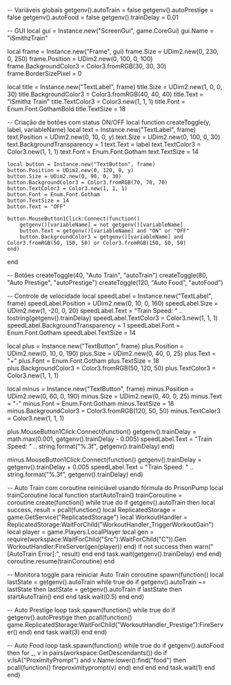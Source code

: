 -- Variáveis globais
getgenv().autoTrain = false
getgenv().autoPrestige = false
getgenv().autoFood = false
getgenv().trainDelay = 0.01

-- GUI
local gui = Instance.new("ScreenGui", game.CoreGui)
gui.Name = "iSmithzTrain"

local frame = Instance.new("Frame", gui)
frame.Size = UDim2.new(0, 230, 0, 250)
frame.Position = UDim2.new(0, 100, 0, 100)
frame.BackgroundColor3 = Color3.fromRGB(30, 30, 30)
frame.BorderSizePixel = 0

local title = Instance.new("TextLabel", frame)
title.Size = UDim2.new(1, 0, 0, 30)
title.BackgroundColor3 = Color3.fromRGB(40, 40, 40)
title.Text = "iSmithz Train"
title.TextColor3 = Color3.new(1, 1, 1)
title.Font = Enum.Font.GothamBold
title.TextSize = 18

-- Criação de botões com status ON/OFF
local function createToggle(y, label, variableName)
	local text = Instance.new("TextLabel", frame)
	text.Position = UDim2.new(0, 10, 0, y)
	text.Size = UDim2.new(0, 100, 0, 30)
	text.BackgroundTransparency = 1
	text.Text = label
	text.TextColor3 = Color3.new(1, 1, 1)
	text.Font = Enum.Font.Gotham
	text.TextSize = 14

	local button = Instance.new("TextButton", frame)
	button.Position = UDim2.new(0, 120, 0, y)
	button.Size = UDim2.new(0, 90, 0, 30)
	button.BackgroundColor3 = Color3.fromRGB(70, 70, 70)
	button.TextColor3 = Color3.new(1, 1, 1)
	button.Font = Enum.Font.Gotham
	button.TextSize = 14
	button.Text = "OFF"

	button.MouseButton1Click:Connect(function()
		getgenv()[variableName] = not getgenv()[variableName]
		button.Text = getgenv()[variableName] and "ON" or "OFF"
		button.BackgroundColor3 = getgenv()[variableName] and Color3.fromRGB(50, 150, 50) or Color3.fromRGB(150, 50, 50)
	end)
end

-- Botões
createToggle(40, "Auto Train", "autoTrain")
createToggle(80, "Auto Prestige", "autoPrestige")
createToggle(120, "Auto Food", "autoFood")

-- Controle de velocidade
local speedLabel = Instance.new("TextLabel", frame)
speedLabel.Position = UDim2.new(0, 10, 0, 160)
speedLabel.Size = UDim2.new(1, -20, 0, 20)
speedLabel.Text = "Train Speed: " .. tostring(getgenv().trainDelay)
speedLabel.TextColor3 = Color3.new(1, 1, 1)
speedLabel.BackgroundTransparency = 1
speedLabel.Font = Enum.Font.Gotham
speedLabel.TextSize = 14

local plus = Instance.new("TextButton", frame)
plus.Position = UDim2.new(0, 10, 0, 190)
plus.Size = UDim2.new(0, 40, 0, 25)
plus.Text = "+"
plus.Font = Enum.Font.Gotham
plus.TextSize = 18
plus.BackgroundColor3 = Color3.fromRGB(50, 120, 50)
plus.TextColor3 = Color3.new(1, 1, 1)

local minus = Instance.new("TextButton", frame)
minus.Position = UDim2.new(0, 60, 0, 190)
minus.Size = UDim2.new(0, 40, 0, 25)
minus.Text = "-"
minus.Font = Enum.Font.Gotham
minus.TextSize = 18
minus.BackgroundColor3 = Color3.fromRGB(120, 50, 50)
minus.TextColor3 = Color3.new(1, 1, 1)

plus.MouseButton1Click:Connect(function()
	getgenv().trainDelay = math.max(0.001, getgenv().trainDelay - 0.005)
	speedLabel.Text = "Train Speed: " .. string.format("%.3f", getgenv().trainDelay)
end)

minus.MouseButton1Click:Connect(function()
	getgenv().trainDelay = getgenv().trainDelay + 0.005
	speedLabel.Text = "Train Speed: " .. string.format("%.3f", getgenv().trainDelay)
end)

-- Auto Train com coroutine reiniciável usando fórmula do PrisonPump
local trainCoroutine
local function startAutoTrain()
	trainCoroutine = coroutine.create(function()
		while true do
			if getgenv().autoTrain then
				local success, result = pcall(function()
					local ReplicatedStorage = game:GetService("ReplicatedStorage")
					local WorkoutHandler = ReplicatedStorage:WaitForChild("WorkoutHandler_TriggerWorkoutGain")
					local player = game.Players.LocalPlayer
					local gen = require(workspace:WaitForChild("Src"):WaitForChild("C")).Gen
					WorkoutHandler:FireServer(gen(player))
				end)
				if not success then warn("[AutoTrain Error]:", result) end
			end
			task.wait(getgenv().trainDelay)
		end
	end)
	coroutine.resume(trainCoroutine)
end

-- Monitora toggle para reiniciar Auto Train coroutine
spawn(function()
	local lastState = getgenv().autoTrain
	while true do
		if getgenv().autoTrain ~= lastState then
			lastState = getgenv().autoTrain
			if lastState then
				startAutoTrain()
			end
		end
		task.wait(0.5)
	end
end)

-- Auto Prestige loop
task.spawn(function()
	while true do
		if getgenv().autoPrestige then
			pcall(function()
				game.ReplicatedStorage:WaitForChild("WorkoutHandler_Prestige"):FireServer()
			end)
		end
		task.wait(3)
	end
end)

-- Auto Food loop
task.spawn(function()
	while true do
		if getgenv().autoFood then
			for _, v in pairs(workspace:GetDescendants()) do
				if v:IsA("ProximityPrompt") and v.Name:lower():find("food") then
					pcall(function()
						fireproximityprompt(v)
					end)
				end
			end
		end
		task.wait(1)
	end
end)
